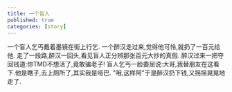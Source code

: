 ```yaml
---
title: 一个盲人
published: true
categories: [story]
---
```


一个盲人乞丐戴着墨镜在街上行乞.
一个醉汉走过来,觉得他可怜,就扔了一百元给他.
走了一段路,醉汉一回头,看见盲人正分辨那张百元大抄的真假.
醉汉过来一把夺回钱道:你TMD不想活了,竟敢骗老子!
盲人乞丐一脸委屈说:大哥,我替朋友在这看下.他是瞎子,去上厕所了,其实我是哑巴. 
"哦,这样阿"于是醉汉扔下钱,又摇摇晃晃地走了.

